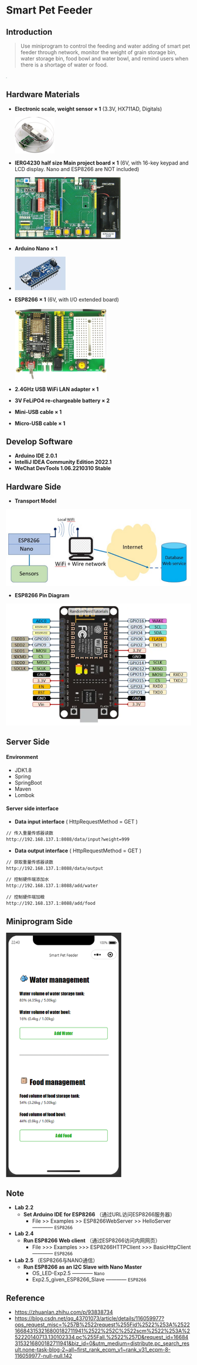 # Smart Pet Feeder

## Introduction

> Use miniprogram to control the feeding and water adding of smart pet feeder through network, monitor the weight of grain storage bin, water storage bin, food bowl and water bowl, and remind users when there is a shortage of water or food.

<img src="sources/img232344.png" style="zoom:11%">

## Hardware Materials
- **Electronic scale, weight sensor × 1** (3.3V, HX711AD, Digitals)

  ![img_4.png](sources/img_4.png)
- **IERG4230 half size Main project board × 1**
(6V, with  16-key keypad and LCD display. Nano and
ESP8266 are NOT included)

  <img src="sources/img1.png" style="zoom:60%">
- **Arduino Nano × 1**

- <img src="sources/img_1.png" style="zoom:60%">
- **ESP8266 × 1** (6V, with I/O extended board)

  <img src="sources/img.png" style="zoom:60%">
- **2.4GHz USB WiFi LAN adapter × 1**
- **3V FeLiPO4 re-chargeable battery × 2**
- **Mini-USB cable × 1**
- **Micro-USB cable × 1**

## Develop Software
- **Arduino IDE 2.0.1**
- **IntelliJ IDEA Community Edition 2022.1**
- **WeChat DevTools 1.06.2210310 Stable**

## Hardware Side

- **Transport Model**

![img.png](sources/img20983.png)

- **ESP8266 Pin Diagram**

![img.png](sources/img343.png)

## Server Side

#### Environment
  - JDK1.8
  - Spring
  - SpringBoot
  - Maven
  - Lombok
#### Server side interface
 - **Data input interface** ( HttpRequestMethod = GET )
```html
// 传入重量传感器读数
http://192.168.137.1:8088/data/input?weight=999
```
- **Data output interface** ( HttpRequestMethod = GET )
```html
// 获取重量传感器读数
http://192.168.137.1:8088/data/output
```
```html
// 控制硬件端添加水
http://192.168.137.1:8088/add/water
```
```html
// 控制硬件端加粮
http://192.168.137.1:8088/add/food
```


## Miniprogram Side

 <img src="sources/img2232.png" style="zoom:80%">

## Note
- **Lab 2.2** 
  - **Set Arduino IDE for ESP8266** （通过URL访问ESP8266服务器）
    - File >> Examples >> ESP8266WebServer >> HelloServer ———— `ESP8266`
- **Lab 2.4**
  - **Run ESP8266 Web client** （通过ESP8266访问内网网页）
    - File >>> Examples >>> ESP8266HTTPClient >>> BasicHttpClient ———— `ESP8266`
- **Lab 2.5** （ESP8266与NANO通信）
  - **Run ESP8266 as an I2C Slave with Nano Master**
    - OS_LED-Exp2.5 ———— `Nano`
    - Exp2.5_given_ESP8266_Slave ———— `ESP8266`

## Reference
- https://zhuanlan.zhihu.com/p/93838734
- https://blog.csdn.net/qq_43701073/article/details/116059977?ops_request_misc=%257B%2522request%255Fid%2522%253A%2522166843153216800182711941%2522%252C%2522scm%2522%253A%252220140713.130102334.pc%255Fall.%2522%257D&request_id=166843153216800182711941&biz_id=0&utm_medium=distribute.pc_search_result.none-task-blog-2~all~first_rank_ecpm_v1~rank_v31_ecpm-8-116059977-null-null.142